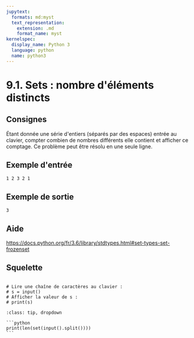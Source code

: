 ```yaml
---
jupytext:
  formats: md:myst
  text_representation:
    extension: .md
    format_name: myst
kernelspec:
  display_name: Python 3
  language: python
  name: python3
---
```


# 9.1. Sets : nombre d'éléments distincts

## Consignes

Étant donnée une série d'entiers (séparés par des espaces) entrée au clavier, compter combien de nombres différents elle contient et afficher ce comptage. Ce problème peut être résolu en une seule ligne.

## Exemple d'entrée

```
1 2 3 2 1
```

## Exemple de sortie

```
3
```

## Aide

https://docs.python.org/fr/3.6/library/stdtypes.html#set-types-set-frozenset

## Squelette

```{code-cell} ipython3

# Lire une chaîne de caractères au clavier :
# s = input()
# Afficher la valeur de s :
# print(s)

```

````{admonition} Cliquez ici pour voir la solution
:class: tip, dropdown

```python
print(len(set(input().split())))
```
````
